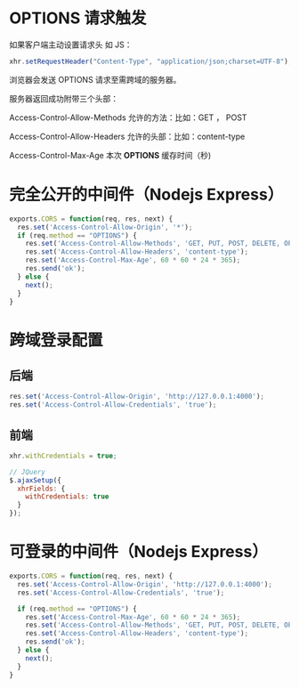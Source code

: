 # OPTIONS 请求触发
如果客户端主动设置请求头 如 JS：
```js
xhr.setRequestHeader("Content-Type", "application/json;charset=UTF-8");
```
浏览器会发送 OPTIONS 请求至需跨域的服务器。

服务器返回成功附带三个头部：

Access-Control-Allow-Methods 允许的方法：比如：GET ， POST

Access-Control-Allow-Headers 允许的头部：比如：content-type

Access-Control-Max-Age 本次 **OPTIONS** 缓存时间（秒)
# 完全公开的中间件（Nodejs Express）
```js
exports.CORS = function(req, res, next) {
  res.set('Access-Control-Allow-Origin', '*');
  if (req.method == "OPTIONS") {
    res.set('Access-Control-Allow-Methods', 'GET, PUT, POST, DELETE, OPTIONS');
    res.set('Access-Control-Allow-Headers', 'content-type');
    res.set('Access-Control-Max-Age', 60 * 60 * 24 * 365);
    res.send('ok');
  } else {
    next();
  }
}
```
# 跨域登录配置
## 后端
```js
res.set('Access-Control-Allow-Origin', 'http://127.0.0.1:4000');
res.set('Access-Control-Allow-Credentials', 'true');
```
## 前端
```js
xhr.withCredentials = true;

// JQuery
$.ajaxSetup({
  xhrFields: {
    withCredentials: true
  }
});
```
# 可登录的中间件（Nodejs Express）
```js
exports.CORS = function(req, res, next) {
  res.set('Access-Control-Allow-Origin', 'http://127.0.0.1:4000');
  res.set('Access-Control-Allow-Credentials', 'true');

  if (req.method == "OPTIONS") {
    res.set('Access-Control-Max-Age', 60 * 60 * 24 * 365);
    res.set('Access-Control-Allow-Methods', 'GET, PUT, POST, DELETE, OPTIONS');
    res.set('Access-Control-Allow-Headers', 'content-type');
    res.send('ok');
  } else {
    next();
  }
}
```
